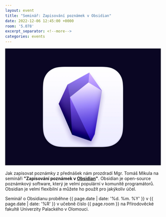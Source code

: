 ```yaml
---
layout: event
title: "Seminář: Zapisování poznámek v Obsidian"
date: 2022-12-06 12:45:00 +0000
room: '5.078'
excerpt_separator: <!--more-->
categories: events
---
```


![Obsidian logo](/assets/img/events/obsidian.webp)

Jak zapisovat poznámky z přednášek nám prozdradí Mgr. Tomáš Mikula na semináři **"Zapisování poznámek v [Obsidian](http://obsidian.md)"**. Obsidian je open-source poznámkový software, který je velmi populární v komunitě programátorů. Obsidian je velmi flexibilní a můžete ho použít pro jakýkoliv účel.

Seminář o Obsidianu proběhne <time datetime="{{ page.date | date: '%Y-%m-%d %R' }}">{{ page.date | date: '%d. %m. %Y' }} v {{ page.date | date: '%R' }}</time> v učebně číslo {{ page.room }} na Přírodověcké fakultě Univerzity Palackého v Olomouci.
